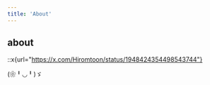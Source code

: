 ```yaml
---
title: 'About'
---
```


<!--
This content will be displayed at the top of the index page.
You can leave this empty if you don’t want to show any content.
-->

## about

::x{url="https://x.com/Hiromtoon/status/1948424354498543744"}

(❀╹◡╹)ゞ
